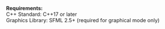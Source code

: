 **Requirements:**  
C++ Standard: C++17 or later  
Graphics Library: SFML 2.5+ (required for graphical mode only)
